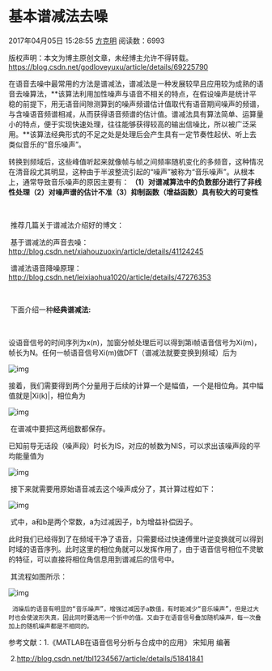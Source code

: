 # 基本谱减法去噪

2017年04月05日 15:28:55 [方克明](https://me.csdn.net/godloveyuxu) 阅读数：6993



 版权声明：本文为博主原创文章，未经博主允许不得转载。 https://blog.csdn.net/godloveyuxu/article/details/69225790



​      在语音去噪中最常用的方法是谱减法，谱减法是一种发展较早且应用较为成熟的语音去噪算法，**该算法利用加性噪声与语音不相关的特点，在假设噪声是统计平稳的前提下，用无语音间隙测算到的噪声频谱估计值取代有语音期间噪声的频谱，与含噪语音频谱相减，从而获得语音频谱的估计值。谱减法具有算法简单、运算量小的特点，便于实现快速处理，往往能够获得较高的输出信噪比，所以被广泛采用。**该算法经典形式的不足之处是处理后会产生具有一定节奏性起伏、听上去类似音乐的“音乐噪声”。

转换到频域后，这些峰值听起来就像帧与帧之间频率随机变化的多频音，这种情况在清音段尤其明显，这种由于半波整流引起的“噪声”被称为“音乐噪声”。从根本上，通常导致音乐噪声的原因主要有：
**（1）对谱减算法中的负数部分进行了非线性处理（2）对噪声谱的估计不准（3）抑制函数（增益函数）具有较大的可变性**

​       

​       推荐几篇关于谱减法介绍好的博文：

​       基于谱减法的声音去噪：<http://blog.csdn.net/xiahouzuoxin/article/details/41124245>

​       谱减法语音降噪原理：<http://blog.csdn.net/leixiaohua1020/article/details/47276353>

​       

​       下面介绍一种**经典谱减法:**

​      

​       设语音信号的时间序列为x(n)，加窗分帧处理后可以得到第i帧语音信号为Xi(m)，帧长为N。任何一帧语音信号Xi(m)做DFT（谱减法就要变换到频域）后为

![img](https://img-blog.csdn.net/20160706195539360)

​      接着，我们需要得到两个分量用于后续的计算一个是幅值，一个是相位角。其中幅值就是|Xi(k)|，相位角为

![img](https://img-blog.csdn.net/20160706200807535)

​      在谱减中要把这两组数都保存。

​      已知前导无话段（噪声段）时长为IS，对应的帧数为NIS，可以求出该噪声段的平均能量值为

![img](https://img-blog.csdn.net/20160706201226467)

​       接下来就需要用原始语音减去这个噪声成分了，其计算过程如下：

 ![img](https://img-blog.csdn.net/20170409113727258)

​       式中，a和b是两个常数，a为过减因子，b为增益补偿因子。

​       此时我们已经得到了在频域干净了语音，只需要经过快速傅里叶逆变换就可以得到时域的语音序列。此时这里的相位角就可以发挥作用了，由于语音信号相位不灵敏的特征，可以直接将相位角信息用到谱减后的信号中。

​       其流程如图所示：

![img](https://img-blog.csdn.net/20160706202624794)

   


     消噪后的语音有明显的“音乐噪声”，增强过减因子a数值，有时能减少“音乐噪声”，但是过大时也会使波形失​真，因此同时要选用一个折中的值。又由于在语音信号叠加随机噪声，每一次叠加上的随机噪声都是不相同的。

参考文献：1.《MATLAB在语音信号分析与合成中的应用》 宋知用  编著

​                2.http://blog.csdn.net/tbl1234567/article/details/51841841